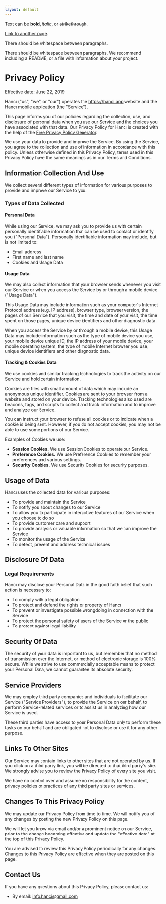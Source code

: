 ```yaml
---
layout: default
---
```


Text can be **bold**, _italic_, or ~~strikethrough~~.

[Link to another page](./another-page.html).

There should be whitespace between paragraphs.

There should be whitespace between paragraphs. We recommend including a README, or a file with information about your project.

# Privacy Policy

Effective date: June 22, 2019

Hancı ("us", "we", or "our") operates the https://hanci.app website and the Hancı mobile application (the "Service").

This page informs you of our policies regarding the collection, use, and disclosure of personal data when you use our
    Service and the choices you have associated with that data. Our Privacy Policy for Hancı is created with the help of
    the <a href="https://www.freeprivacypolicy.com/free-privacy-policy-generator.php">Free Privacy Policy Generator</a>.

We use your data to provide and improve the Service. By using the Service, you agree to the collection and use of
    information in accordance with this policy. Unless otherwise defined in this Privacy Policy, terms used in this
    Privacy Policy have the same meanings as in our Terms and Conditions.
## Information Collection And Use

We collect several different types of information for various purposes to provide and improve our Service to you.

### Types of Data Collected
#### Personal Data
While using our Service, we may ask you to provide us with certain personally identifiable information that can be
    used to contact or identify you ("Personal Data"). Personally identifiable information may include, but is not
    limited to:

*   Email address
*   First name and last name
*   Cookies and Usage Data

#### Usage Data
We may also collect information that your browser sends whenever you visit our Service or when you access the Service
    by or through a mobile device ("Usage Data").

This Usage Data may include information such as your computer's Internet Protocol address (e.g. IP address), browser
    type, browser version, the pages of our Service that you visit, the time and date of your visit, the time spent on
    those pages, unique device identifiers and other diagnostic data.

When you access the Service by or through a mobile device, this Usage Data may include information such as the type
    of mobile device you use, your mobile device unique ID, the IP address of your mobile device, your mobile operating
    system, the type of mobile Internet browser you use, unique device identifiers and other diagnostic data.
#### Tracking & Cookies Data
We use cookies and similar tracking technologies to track the activity on our Service and hold certain information.

Cookies are files with small amount of data which may include an anonymous unique identifier. Cookies are sent to
    your browser from a website and stored on your device. Tracking technologies also used are beacons, tags, and
    scripts to collect and track information and to improve and analyze our Service.

You can instruct your browser to refuse all cookies or to indicate when a cookie is being sent. However, if you do
    not accept cookies, you may not be able to use some portions of our Service.

Examples of Cookies we use:
*   **Session Cookies.** We use Session Cookies to operate our Service.
*   **Preference Cookies.** We use Preference Cookies to remember your preferences and various
        settings.
*   **Security Cookies.** We use Security Cookies for security purposes.
## Usage of Data
Hancı uses the collected data for various purposes:
*   To provide and maintain the Service
*   To notify you about changes to our Service
*   To allow you to participate in interactive features of our Service when you choose to do so
*   To provide customer care and support
*   To provide analysis or valuable information so that we can improve the Service
*   To monitor the usage of the Service
*   To detect, prevent and address technical issues
## Disclosure Of Data
### Legal Requirements
Hancı may disclose your Personal Data in the good faith belief that such action is necessary to:
*   To comply with a legal obligation
*   To protect and defend the rights or property of Hancı
*   To prevent or investigate possible wrongdoing in connection with the Service
*   To protect the personal safety of users of the Service or the public
*   To protect against legal liability
## Security Of Data
The security of your data is important to us, but remember that no method of transmission over the Internet, or
    method of electronic storage is 100% secure. While we strive to use commercially acceptable means to protect your
    Personal Data, we cannot guarantee its absolute security.
## Service Providers
We may employ third party companies and individuals to facilitate our Service ("Service Providers"), to provide the
    Service on our behalf, to perform Service-related services or to assist us in analyzing how our Service is used.

These third parties have access to your Personal Data only to perform these tasks on our behalf and are obligated not
    to disclose or use it for any other purpose.
## Links To Other Sites
Our Service may contain links to other sites that are not operated by us. If you click on a third party link, you
    will be directed to that third party's site. We strongly advise you to review the Privacy Policy of every site you
    visit.
    
We have no control over and assume no responsibility for the content, privacy policies or practices of any third
    party sites or services.
## Changes To This Privacy Policy
We may update our Privacy Policy from time to time. We will notify you of any changes by posting the new Privacy
    Policy on this page.
    
We will let you know via email and/or a prominent notice on our Service, prior to the change becoming effective and
    update the "effective date" at the top of this Privacy Policy.
    
You are advised to review this Privacy Policy periodically for any changes. Changes to this Privacy Policy are
    effective when they are posted on this page.
## Contact Us
If you have any questions about this Privacy Policy, please contact us:
*   By email: info.hanci@gmail.com
